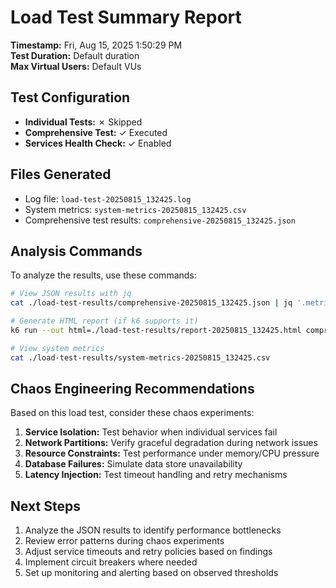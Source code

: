 # Load Test Summary Report

**Timestamp:** Fri, Aug 15, 2025  1:50:29 PM  
**Test Duration:** Default duration  
**Max Virtual Users:** Default VUs

## Test Configuration

- **Individual Tests:** ✗ Skipped
- **Comprehensive Test:** ✓ Executed
- **Services Health Check:** ✓ Enabled

## Files Generated

- Log file: `load-test-20250815_132425.log`
- System metrics: `system-metrics-20250815_132425.csv`
- Comprehensive test results: `comprehensive-20250815_132425.json`

## Analysis Commands

To analyze the results, use these commands:

```bash
# View JSON results with jq
cat ./load-test-results/comprehensive-20250815_132425.json | jq '.metrics'

# Generate HTML report (if k6 supports it)
k6 run --out html=./load-test-results/report-20250815_132425.html comprehensive-load-test.js

# View system metrics
cat ./load-test-results/system-metrics-20250815_132425.csv
```

## Chaos Engineering Recommendations

Based on this load test, consider these chaos experiments:

1. **Service Isolation:** Test behavior when individual services fail
2. **Network Partitions:** Verify graceful degradation during network issues
3. **Resource Constraints:** Test performance under memory/CPU pressure
4. **Database Failures:** Simulate data store unavailability
5. **Latency Injection:** Test timeout handling and retry mechanisms

## Next Steps

1. Analyze the JSON results to identify performance bottlenecks
2. Review error patterns during chaos experiments
3. Adjust service timeouts and retry policies based on findings
4. Implement circuit breakers where needed
5. Set up monitoring and alerting based on observed thresholds
